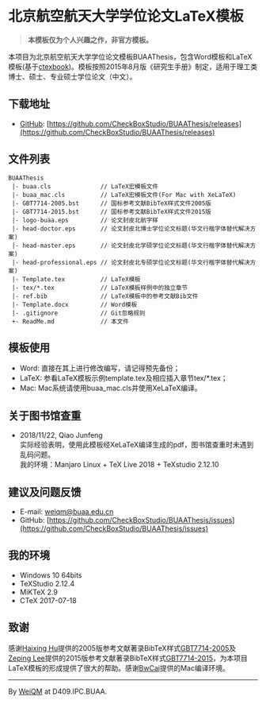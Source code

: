# 北京航空航天大学学位论文LaTeX模板

> **本模板仅为个人兴趣之作，非官方模板。**

本项目为北京航空航天大学学位论文模板BUAAThesis，包含Word模板和LaTeX模板(基于[ctexbook](https://ctan.org/pkg/ctex))。模板按照2015年8月版《研究生手册》制定，适用于理工类博士、硕士、专业硕士学位论文（中文）。


## 下载地址

+ [GitHub](https://github.com/CheckBoxStudio): [https://github.com/CheckBoxStudio/BUAAThesis/releases](https://github.com/CheckBoxStudio/BUAAThesis/releases)

## 文件列表

```
BUAAThesis
 |- buaa.cls              // LaTeX宏模板文件
 |- buaa_mac.cls          // LaTeX宏模板文件(For Mac with XeLaTeX)
 |- GBT7714-2005.bst      // 国标参考文献BibTeX样式文件2005版
 |- GBT7714-2015.bst      // 国标参考文献BibTeX样式文件2015版
 |- logo-buaa.eps         // 论文封皮北航字样
 |- head-doctor.eps       // 论文封皮北博士学位论文标题(华文行楷字体替代解决方案)
 |- head-master.eps       // 论文封皮北学硕学位论文标题(华文行楷字体替代解决方案)
 |- head-professional.eps // 论文封皮北专硕学位论文标题(华文行楷字体替代解决方案)
 |- Template.tex          // LaTeX模板
 |- tex/*.tex             // LaTeX模板样例中的独立章节
 |- ref.bib               // LaTeX模板中的参考文献Bib文件
 |- Template.docx         // Word模板
 |- .gitignore            // Git忽略规则
 +- ReadMe.md             // 本文件
```

## 模板使用

+ Word: 直接在其上进行修改编写，请记得预先备份；
+ LaTeX: 参看LaTeX模板示例template.tex及相应插入章节tex/*.tex；
+ Mac: Mac系统请使用buaa_mac.cls并使用XeLaTeX编译。

## 关于图书馆查重

+ 2018/11/22, Qiao Junfeng  
  实际经验表明，使用此模板经XeLaTeX编译生成的pdf，图书馆查重时未遇到乱码问题。  
  我的环境：Manjaro Linux + TeX Live 2018 + TeXstudio 2.12.10  

## 建议及问题反馈

+ E-mail: [weiqm@buaa.edu.cn](weiqm@buaa.edu.cn)
+ GitHub: [https://github.com/CheckBoxStudio/BUAAThesis/issues](https://github.com/CheckBoxStudio/BUAAThesis/issues)

## 我的环境

+ Windows 10 64bits
+ TeXStudio 2.12.4
+ MiKTeX 2.9
+ CTeX 2017-07-18

## 致谢

感谢[Haixing Hu](https://github.com/Haixing-Hu)提供的2005版参考文献著录BibTeX样式[GBT7714-2005](https://github.com/Haixing-Hu/GBT7714-2005-BibTeX-Style)及[Zeping Lee](https://github.com/zepinglee)提供的2015版参考文献著录BibTeX样式[GBT7714-2015](https://github.com/zepinglee/gbt7714-bibtex-style)，为本项目LaTeX模板的形成提供了很大的帮助。感谢[BwCai](https://github.com/BwCai)提供的Mac编译环境。

***

By [WeiQM](https://weiquanmao.github.io/) at D409.IPC.BUAA.
